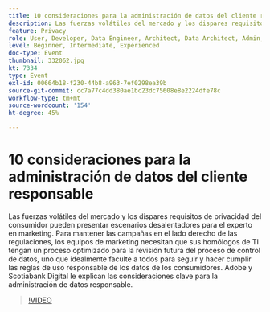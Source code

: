 ```yaml
---
title: 10 consideraciones para la administración de datos del cliente responsable
description: Las fuerzas volátiles del mercado y los dispares requisitos de privacidad del consumidor pueden presentar escenarios desalentadores para el experto en marketing. Para mantener las campañas en el lado derecho de las regulaciones, los equipos de marketing necesitan que sus homólogos de TI tengan un proceso optimizado para la revisión futura del proceso de control de datos, uno que idealmente faculte a todos para seguir y hacer cumplir las reglas de uso responsable de los datos de los consumidores. Adobe y Scotiabank Digital le explican las consideraciones clave para la administración de datos responsable.
feature: Privacy
role: User, Developer, Data Engineer, Architect, Data Architect, Admin, Leader
level: Beginner, Intermediate, Experienced
doc-type: Event
thumbnail: 332062.jpg
kt: 7334
type: Event
exl-id: 00664b18-f230-44b8-a963-7ef0298ea39b
source-git-commit: cc7a77c4dd380ae1bc23dc75608e8e2224dfe78c
workflow-type: tm+mt
source-wordcount: '154'
ht-degree: 45%

---
```


# 10 consideraciones para la administración de datos del cliente responsable

Las fuerzas volátiles del mercado y los dispares requisitos de privacidad del consumidor pueden presentar escenarios desalentadores para el experto en marketing. Para mantener las campañas en el lado derecho de las regulaciones, los equipos de marketing necesitan que sus homólogos de TI tengan un proceso optimizado para la revisión futura del proceso de control de datos, uno que idealmente faculte a todos para seguir y hacer cumplir las reglas de uso responsable de los datos de los consumidores. Adobe y Scotiabank Digital le explican las consideraciones clave para la administración de datos responsable.

>[!VIDEO](https://video.tv.adobe.com/v/332062/?quality=12&learn=on)

